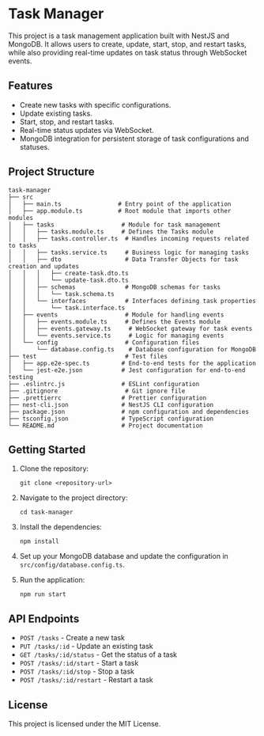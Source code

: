 # Task Manager

This project is a task management application built with NestJS and MongoDB. It allows users to create, update, start, stop, and restart tasks, while also providing real-time updates on task status through WebSocket events.

## Features

- Create new tasks with specific configurations.
- Update existing tasks.
- Start, stop, and restart tasks.
- Real-time status updates via WebSocket.
- MongoDB integration for persistent storage of task configurations and statuses.

## Project Structure

```
task-manager
├── src
│   ├── main.ts                # Entry point of the application
│   ├── app.module.ts          # Root module that imports other modules
│   ├── tasks                   # Module for task management
│   │   ├── tasks.module.ts     # Defines the Tasks module
│   │   ├── tasks.controller.ts  # Handles incoming requests related to tasks
│   │   ├── tasks.service.ts     # Business logic for managing tasks
│   │   ├── dto                  # Data Transfer Objects for task creation and updates
│   │   │   ├── create-task.dto.ts
│   │   │   └── update-task.dto.ts
│   │   ├── schemas              # MongoDB schemas for tasks
│   │   │   └── task.schema.ts
│   │   └── interfaces           # Interfaces defining task properties
│   │       └── task.interface.ts
│   ├── events                   # Module for handling events
│   │   ├── events.module.ts     # Defines the Events module
│   │   ├── events.gateway.ts     # WebSocket gateway for task events
│   │   └── events.service.ts     # Logic for managing events
│   └── config                   # Configuration files
│       └── database.config.ts    # Database configuration for MongoDB
├── test                         # Test files
│   ├── app.e2e-spec.ts         # End-to-end tests for the application
│   └── jest-e2e.json           # Jest configuration for end-to-end testing
├── .eslintrc.js                # ESLint configuration
├── .gitignore                   # Git ignore file
├── .prettierrc                 # Prettier configuration
├── nest-cli.json               # NestJS CLI configuration
├── package.json                # npm configuration and dependencies
├── tsconfig.json               # TypeScript configuration
└── README.md                   # Project documentation
```

## Getting Started

1. Clone the repository:
   ```
   git clone <repository-url>
   ```

2. Navigate to the project directory:
   ```
   cd task-manager
   ```

3. Install the dependencies:
   ```
   npm install
   ```

4. Set up your MongoDB database and update the configuration in `src/config/database.config.ts`.

5. Run the application:
   ```
   npm run start
   ```

## API Endpoints

- `POST /tasks` - Create a new task
- `PUT /tasks/:id` - Update an existing task
- `GET /tasks/:id/status` - Get the status of a task
- `POST /tasks/:id/start` - Start a task
- `POST /tasks/:id/stop` - Stop a task
- `POST /tasks/:id/restart` - Restart a task

## License

This project is licensed under the MIT License.
